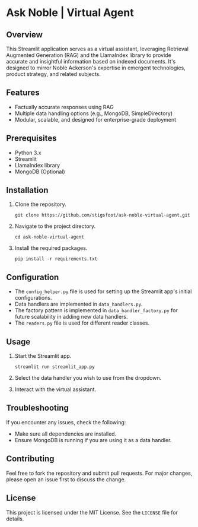 # Ask Noble | Virtual Agent

## Overview

This Streamlit application serves as a virtual assistant, leveraging Retrieval Augmented Generation (RAG) and the LlamaIndex library to provide accurate and insightful information based on indexed documents. It's designed to mirror Noble Ackerson's expertise in emergent technologies, product strategy, and related subjects.

## Features

- Factually accurate responses using RAG
- Multiple data handling options (e.g., MongoDB, SimpleDirectory)
- Modular, scalable, and designed for enterprise-grade deployment

## Prerequisites

- Python 3.x
- Streamlit
- LlamaIndex library
- MongoDB (Optional)

## Installation

1. Clone the repository.
    ```
    git clone https://github.com/stigsfoot/ask-noble-virtual-agent.git
    ```

2. Navigate to the project directory.
    ```
    cd ask-noble-virtual-agent
    ```

3. Install the required packages.
    ```
    pip install -r requirements.txt
    ```

## Configuration

- The `config_helper.py` file is used for setting up the Streamlit app's initial configurations.
- Data handlers are implemented in `data_handlers.py`.
- The factory pattern is implemented in `data_handler_factory.py` for future scalability in adding new data handlers.
- The `readers.py` file is used for different reader classes.

## Usage

1. Start the Streamlit app.
    ```
    streamlit run streamlit_app.py
    ```

2. Select the data handler you wish to use from the dropdown.
3. Interact with the virtual assistant.

## Troubleshooting

If you encounter any issues, check the following:

- Make sure all dependencies are installed.
- Ensure MongoDB is running if you are using it as a data handler.

## Contributing

Feel free to fork the repository and submit pull requests. For major changes, please open an issue first to discuss the change.

## License

This project is licensed under the MIT License. See the `LICENSE` file for details.
